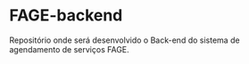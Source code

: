 # FAGE-backend
Repositório onde será desenvolvido o Back-end do sistema de agendamento de serviços FAGE.
